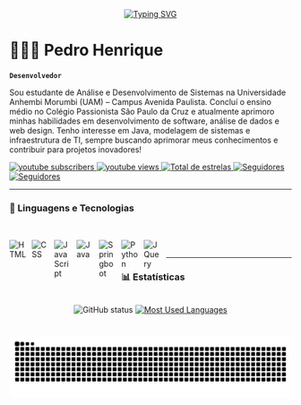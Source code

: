<div align="center">
  <a href="https://git.io/typing-svg">
    <img src="https://readme-typing-svg.demolab.com?font=Fira+Code&weight=500&size=22&pause=1000&color=ffffff&center=true&vCenter=true&random=false&width=524&lines=%E2%8A%B9+Bem-vindo+ao+meu+perfil!+%E2%8A%B9" alt="Typing SVG">
  </a>
</div>
<!--
//+%CB%99%E1%B5%95%CB%99+%E2%8A%B9+// -->


# 👨🏻‍💻 Pedro Henrique

**`Desenvolvedor`**

Sou estudante de Análise e Desenvolvimento de Sistemas na Universidade Anhembi Morumbi (UAM) – Campus Avenida Paulista. Concluí o ensino médio no Colégio Passionista São Paulo da Cruz e atualmente aprimoro minhas habilidades em desenvolvimento de software, análise de dados e web design. Tenho interesse em Java, modelagem de sistemas e infraestrutura de TI, sempre buscando aprimorar meus conhecimentos e contribuir para projetos inovadores!

<p align="left">
    <a href="https://www.youtube.com/@Pedro_Henriqq">
        <img 
            alt="youtube subscribers" 
            title="Inscreva-se no meu canal" 
            src="https://custom-icon-badges.demolab.com/youtube/channel/subscribers/UCLNw8vS9FTTux2eTIcfOJnQ?color=B4463C&label=Inscreva-se&logo=video&logoColor=white&style=for-the-badge&labelColor=B4463C"
        />
    </a>
    <a href="https://www.youtube.com/@Pedro_Henriqq">
        <img 
            alt="youtube views" 
            title="Visualizações no YouTube" 
            src="https://custom-icon-badges.demolab.com/youtube/channel/views/UCLNw8vS9FTTux2eTIcfOJnQ?color=DEBF9C&logo=eye&logoColor=white&style=for-the-badge&labelColor=DEBF9C"
        />
    </a> 
    <a href="https://github.com/PedroHenriques1?tab=repositories&sort=stargazers">
        <img 
            alt="Total de estrelas" 
            title="Total de estrelas GitHub" 
            src="https://custom-icon-badges.demolab.com/github/stars/PedroHenriques?color=55960c&style=for-the-badge&labelColor=488207&logo=star&label=estrelas"
        />
    </a>
    <a href="mailto:pedroxz024@gmail.com">
        <img 
            alt="Seguidores" 
            title="Me siga no GitHub" 
            src="https://custom-icon-badges.demolab.com/github/followers/PedroHenriques1?color=0d7aff&labelColor=2B5282&style=for-the-badge&logo=linkedin&label=LinkedIn&logoColor=white"
        />
    </a> 
    <a href="mailto:pedroxz024@gmail.com">
        <img 
            alt="Seguidores" 
            title="Me siga no GitHub" 
            src="https://custom-icon-badges.demolab.com/github/followers/PedroHenriques1?color=954fe2&labelColor=633596&style=for-the-badge&logo=mail&label=E-mail&logoColor=white"
        />
    </a> 
  </p>

</div>
</p>

---

### 🤖 Linguagens e Tecnologias
<br>

<img 
    align="left" 
    alt="HTML"
    title="HTML" 
    width="30px" 
    style="padding-right: 10px;" 
    src="https://cdn.jsdelivr.net/gh/devicons/devicon@latest/icons/html5/html5-original.svg" 
/>
<img 
    align="left" 
    alt="CSS" 
    title="CSS"
    width="30px" 
    style="padding-right: 10px;" 
    src="https://cdn.jsdelivr.net/gh/devicons/devicon@latest/icons/css3/css3-original.svg" 
/>
<img 
    align="left" 
    alt="JavaScript" 
    title="JavaScript"
    width="30px" 
    style="padding-right: 10px;" 
    src="https://cdn.jsdelivr.net/gh/devicons/devicon@latest/icons/javascript/javascript-original.svg" 
/>
<img 
    align="left" 
    alt="Java"
    title="Java" 
    width="30px" 
    style="padding-right: 10px;" 
    src="https://cdn.jsdelivr.net/gh/devicons/devicon@latest/icons/java/java-original.svg" 
/>
<img 
    align="left" 
    alt="Springboot"
    title="Springboot" 
    width="30px" 
    style="padding-right: 10px;" 
    src="https://cdn.jsdelivr.net/gh/devicons/devicon@latest/icons/spring/spring-original.svg" 
/>
<img 
    align="left" 
    alt="Python"
    title="Python" 
    width="30px" 
    style="padding-right: 10px;" 
    src="https://cdn.jsdelivr.net/gh/devicons/devicon@latest/icons/python/python-original.svg" 
/>
<img 
    align="left" 
    alt="JQuery" 
    title="JQuery"
    width="30px" 
    style="padding-right: 10px;" 
    src="https://cdn.jsdelivr.net/gh/devicons/devicon@latest/icons/mysql/mysql-original.svg" 
/>

<br/>

---

### 📊 Estatísticas

<div style="text-align: center;" align="center">
  <br>
  
  <img src="https://github-readme-stats-git-masterrstaa-rickstaa.vercel.app/api?username=PedroHenriques1&hide_title=true&show_icons=true&include_all_commits=true&count_private=true&line_height=25&hide=issues&bg_color=0d1117&title_color=87CEEB&text_color=f7f7f7&border_radius=3&border_color=87CEEB&icon_color=87CEEB&theme=tokyonight" alt="GitHub status">

<a href="https://github.com/PedroHenriques1/github-readme-stats">
    <img src="https://github-readme-stats-git-masterrstaa-rickstaa.vercel.app/api/top-langs/?username=PedroHenriques1&line_height=10&card_width=290&layout=compact&hide_title=false&count_private=true&langs_count=4&show_icons=true&title_color=f7f7f7&hide=htl,scss,less&bg_color=0d1117&text_color=f7f7f7&border_radius=3&border_color=87CEEB&icon_color=87CEEB&stats_color=00FF00" alt="Most Used Languages">
</a>



</div>


#

<picture align="center">
  <source media="(prefers-color-scheme: dark)" srcset="https://raw.githubusercontent.com/PedroHenriques1/PedroHenriques1/output/github-contribution-grid-snake-dark.svg">
  <source media="(prefers-color-scheme: light)" srcset="https://raw.githubusercontent.com/PedroHenriques1/PedroHenriques1/output/github-contribution-grid-snake-dark.svg">
  <img align="center" alt="github contribution grid snake animation" src="https://raw.githubusercontent.com/PedroHenriques1/PedroHenriques1/output/github-contribution-grid-snake.svg">
</picture>

